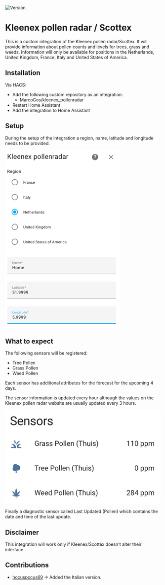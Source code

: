 ![Version](https://img.shields.io/github/v/release/MarcoGos/kleenex_pollenradar?include_prereleases)

# Kleenex pollen radar / Scottex

This is a custom integration of the Kleenex pollen radar/Scottex. It will provide information about pollen counts and levels for trees, grass and weeds. Information will only be available for positions in the Netherlands, United Kingdom, France, Italy and United States of America.

## Installation

Via HACS:

- Add the following custom repository as an integration:
    - MarcoGos/kleenex_pollenradar
- Restart Home Assistant
- Add the integration to Home Assistant

## Setup

During the setup of the integration a region, name, latitude and longitude needs to be provided.

![Setup](/assets/setup.png)

## What to expect

The following sensors will be registered:

- Tree Pollen
- Grass Pollen
- Weed Pollen

Each sensor has additional attributes for the forecast for the upcoming 4 days.

The sensor information is updated every hour although the values on the Kleenex pollen radar website are usually updated every 3 hours.

![Sensors](/assets/sensors.png)

Finally a diagnostic sensor called Last Updated (Pollen) which contains the date and time of the last update.

## Disclaimer

This integration will work only if Kleenex/Scottex doesn't alter their interface.

## Contributions
 * [hocuspocus69](https://github.com/hocuspocus69) &#8594; Added the Italian version.